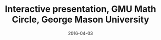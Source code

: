 ---
title: "Interactive presentation, GMU Math Circle, George Mason University"
collection: talks
type: "Outreach" 
permalink: /talks/2016talk2
venue: "Fairfax, VA"
date: 2016-04-03
location: "Fairfax, VA"
---